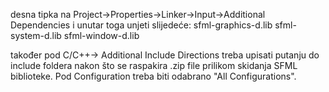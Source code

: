 desna tipka na Project->Properties->Linker->Input->Additional Dependencies i unutar toga unjeti slijedeće:
sfml-graphics-d.lib
sfml-system-d.lib
sfml-window-d.lib

također pod C/C++-> Additional Include Directions treba upisati putanju do include foldera nakon što se raspakira .zip file prilikom skidanja SFML biblioteke.
Pod Configuration treba biti odabrano "All Configurations".
